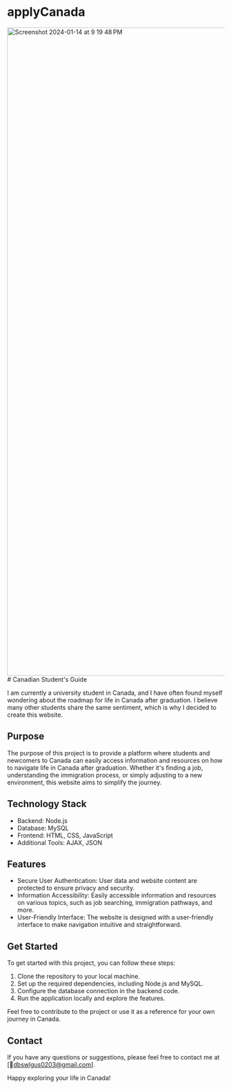 # applyCanada
<img width="1505" alt="Screenshot 2024-01-14 at 9 19 48 PM" src="https://github.com/yoon9728/applyCanada/assets/55475705/fcd3ddfb-b1ab-4631-9494-aebe5b9ea3ea">
# Canadian Student's Guide

I am currently a university student in Canada, and I have often found myself wondering about the roadmap for life in Canada after graduation. I believe many other students share the same sentiment, which is why I decided to create this website.

## Purpose
The purpose of this project is to provide a platform where students and newcomers to Canada can easily access information and resources on how to navigate life in Canada after graduation. Whether it's finding a job, understanding the immigration process, or simply adjusting to a new environment, this website aims to simplify the journey.

## Technology Stack
- Backend: Node.js
- Database: MySQL
- Frontend: HTML, CSS, JavaScript
- Additional Tools: AJAX, JSON

## Features
- Secure User Authentication: User data and website content are protected to ensure privacy and security.
- Information Accessibility: Easily accessible information and resources on various topics, such as job searching, immigration pathways, and more.
- User-Friendly Interface: The website is designed with a user-friendly interface to make navigation intuitive and straightforward.

## Get Started
To get started with this project, you can follow these steps:

1. Clone the repository to your local machine.
2. Set up the required dependencies, including Node.js and MySQL.
3. Configure the database connection in the backend code.
4. Run the application locally and explore the features.

Feel free to contribute to the project or use it as a reference for your own journey in Canada.

## Contact
If you have any questions or suggestions, please feel free to contact me at [dbswlgus0203@gmail.com].

Happy exploring your life in Canada!
